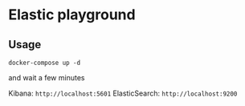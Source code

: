 # Elastic playground

## Usage
```
docker-compose up -d
```
and wait a few minutes

Kibana: `http://localhost:5601`
ElasticSearch: `http://localhost:9200`
